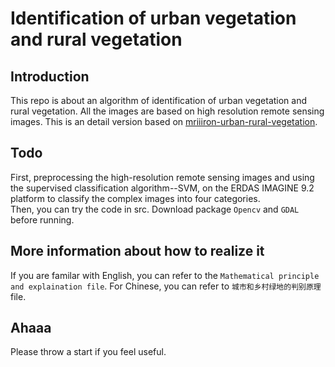 # Identification of urban vegetation and rural vegetation
## Introduction
This repo is about an algorithm of identification of urban vegetation and rural vegetation. All the images are based on high resolution remote sensing images. This is an detail version based on [mriiiron-urban-rural-vegetation](https://github.com/mriiiron/urban-rural-vegetation).
## Todo
First, preprocessing the high-resolution remote sensing images and using the supervised classification algorithm--SVM, on the ERDAS IMAGINE 9.2 platform to classify the complex images into four categories. <br> 
Then, you can try the code in src. Download package `Opencv` and `GDAL` before running.<br>
## More information about how to realize it
If you are familar with English, you can refer to the `Mathematical principle and explaination file`. For Chinese, you can refer to `城市和乡村绿地的判别原理` file.
## Ahaaa
Please throw a start if you feel useful.
